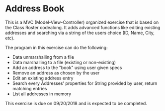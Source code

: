 # Address Book
This is a MVC (Model-View-Controller) organized exercise that is based on the Class Roster codealong.  It adds advanced functions like editing existing addresses and searching via a string of the users choice (ID, Name, City, etc).

The program in this exercise can do the following:
- Data unmarshalling from a file
- Data marshalling to a file (existing or non-existing)
- Add an address to the "book" using user given specs
- Remove an address as chosen by the user
- Edit an existing address entry
- Search every Addresses' properties for String provided by user, return matching entries
- List all addresses in memory

This exercise is due on 09/20/2018 and is expected to be completed.
